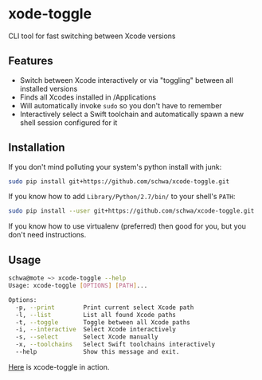 # xode-toggle

CLI tool for fast switching between Xcode versions

## Features

* Switch between Xcode interactively or via "toggling" between all installed versions
* Finds all Xcodes installed in /Applications
* Will automatically invoke `sudo` so you don't have to remember
* Interactively select a Swift toolchain and automatically spawn a new shell session configured for it

## Installation

If you don't mind polluting your system's python install with junk:

```sh
sudo pip install git+https://github.com/schwa/xcode-toggle.git
```

If you know how to add `Library/Python/2.7/bin/` to your shell's `PATH`:

```sh
sudo pip install --user git+https://github.com/schwa/xcode-toggle.git
```

If you know how to use virtualenv (preferred) then good for you, but you don't need instructions.

## Usage

```sh
schwa@mote ~> xcode-toggle --help
Usage: xcode-toggle [OPTIONS] [PATH]...

Options:
  -p, --print        Print current select Xcode path
  -l, --list         List all found Xcode paths
  -t, --toggle       Toggle between all Xcode paths
  -i, --interactive  Select Xcode interactively
  -s, --select       Select Xcode manually
  -x, --toolchains   Select Swift toolchains interactively
  --help             Show this message and exit.
```

[Here](http://schwa.github.io/xcode-toggle/Session_1.html) is xcode-toggle in action.
